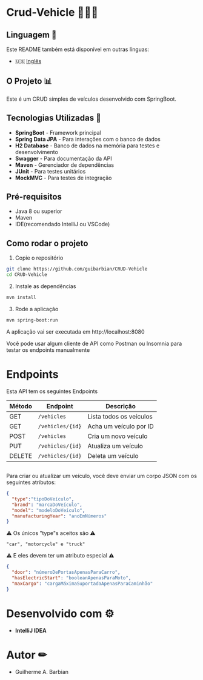 
# Crud-Vehicle 🚗🚕🚙

## Linguagem 📄

Este README também está disponível em outras línguas:
- 🇺🇸 [Inglês](README-en.md)

## O Projeto 📊

Este é um CRUD simples de veículos desenvolvido com SpringBoot.

## Tecnologias Utilizadas 🧭

- **SpringBoot** - Framework principal
- **Spring Data JPA** - Para interações com o banco de dados
- **H2 Database** - Banco de dados na memória para testes e desenvolvimento
- **Swagger** - Para documentação da API
- **Maven** - Gerenciador de dependências
- **JUnit** - Para testes unitários
- **MockMVC** - Para testes de integração

## Pré-requisitos

- Java 8 ou superior
- Maven
- IDE(recomendado IntelliJ ou VSCode)

## Como rodar o projeto

1. Copie o repositório
```bash
git clone https://github.com/guibarbian/CRUD-Vehicle
cd CRUD-Vehicle
```
2. Instale as dependências
```bash
mvn install
```
3. Rode a aplicação
```bash
mvn spring-boot:run
```
A aplicação vai ser executada em http://localhost:8080

Você pode usar algum cliente de API como Postman ou Insomnia para testar os endpoints manualmente

# Endpoints

Esta API tem os seguintes Endpoints

| Método | Endpoint         | Descrição               |
|--------|------------------|-------------------------|
| GET    | `/vehicles`      | Lista todos os veículos |
| GET    | `/vehicles/{id}` | Acha um veículo por ID  |
| POST   | `/vehicles`      | Cria um novo veículo    |
| PUT    | `/vehicles/{id}` | Atualiza um veículo     |
| DELETE | `/vehicles/{id}` | Deleta um veículo       |

## 

Para criar ou atualizar um veículo, você deve enviar um corpo JSON com os seguintes atributos:
```json
{
  "type":"tipoDoVeículo",
  "brand": "marcaDoVeículo",
  "model": "modeloDoVeículo",
  "manufacturingYear": "anoEmNúmeros"
}
```

⚠️ Os únicos "type"s aceitos são ⚠️
```
"car", "motorcycle" e "truck"
```

⚠️ E eles devem ter um atributo especial ⚠️

````json
{
  "door": "númeroDePortasApenasParaCarro",
  "hasElectricStart": "booleanApenasParaMoto",
  "maxCargo": "cargaMáximaSuportadaApenasParaCaminhão"
}
````


# Desenvolvido com ⚙

- **IntelliJ IDEA**

# Autor ✏

- Guilherme A. Barbian 


